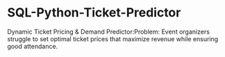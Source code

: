# SQL-Python-Ticket-Predictor
Dynamic Ticket Pricing &amp; Demand Predictor:Problem: Event organizers struggle to set optimal ticket prices that maximize revenue while ensuring good attendance.
